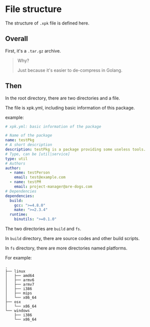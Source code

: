 # File structure

The structure of `.xpk` file is defined here.

## Overall

First, it's a `.tar.gz` archive.

> Why?
>
> Just because it's easier to de-compress in Golang.

## Then

In the root directory, there are two directories and a file.

The file is xpk.yml, including basic information of this package.

example:

```yaml
# xpk.yml: basic information of the package

# Name of the package
name: testPkg
# A short description
description: testPkg is a package providing some useless tools.
# Type, can be [util|service]
type: util
# Authors
author:
  - name: testPerson
    email: test@example.com
  - name: testPM
    email: project-manager@are-dogs.com
# Dependencies
dependencies:
  build:
    gcc: ">=4.8.0"
    make: ">=2.3.4"
  runtime:
    binutils: ">=0.1.0"
```

The two directories are `build` and `fs`.

In `build` directory, there are source codes and other build scripts.

In `fs` directory, there are more directories named platforms.

For example:

```tree
.
├── linux
│   ├── amd64
│   ├── armv6
│   ├── armv7
│   ├── i386
│   ├── mips
│   └── x86_64
├── osx
│   └── x86_64
└── windows
    ├── i386
    └── x86_64
```
